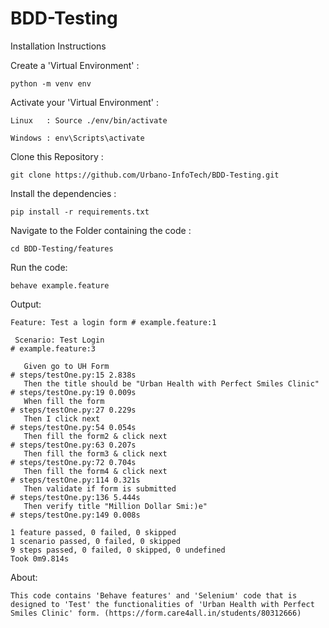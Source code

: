# BDD-Testing

Installation Instructions

Create a 'Virtual Environment' :

    python -m venv env


Activate your 'Virtual Environment' :

    Linux   : Source ./env/bin/activate

    Windows : env\Scripts\activate
    
Clone this Repository :

    git clone https://github.com/Urbano-InfoTech/BDD-Testing.git
    
Install the dependencies :

    pip install -r requirements.txt
    
Navigate to the Folder containing the code :

    cd BDD-Testing/features
    
Run the code:

    behave example.feature

Output:
   
    
    Feature: Test a login form # example.feature:1
    
     Scenario: Test Login                                                  # example.feature:3

       Given go to UH Form                                                 # steps/testOne.py:15 2.838s
       Then the title should be "Urban Health with Perfect Smiles Clinic"  # steps/testOne.py:19 0.009s
       When fill the form                                                  # steps/testOne.py:27 0.229s
       Then I click next                                                   # steps/testOne.py:54 0.054s
       Then fill the form2 & click next                                    # steps/testOne.py:63 0.207s
       Then fill the form3 & click next                                    # steps/testOne.py:72 0.704s
       Then fill the form4 & click next                                    # steps/testOne.py:114 0.321s
       Then validate if form is submitted                                  # steps/testOne.py:136 5.444s
       Then verify title "Million Dollar Smi:)e"                           # steps/testOne.py:149 0.008s

    1 feature passed, 0 failed, 0 skipped
    1 scenario passed, 0 failed, 0 skipped
    9 steps passed, 0 failed, 0 skipped, 0 undefined
    Took 0m9.814s
    
About:

    This code contains 'Behave features' and 'Selenium' code that is designed to 'Test' the functionalities of 'Urban Health with Perfect Smiles Clinic' form. (https://form.care4all.in/students/80312666)
